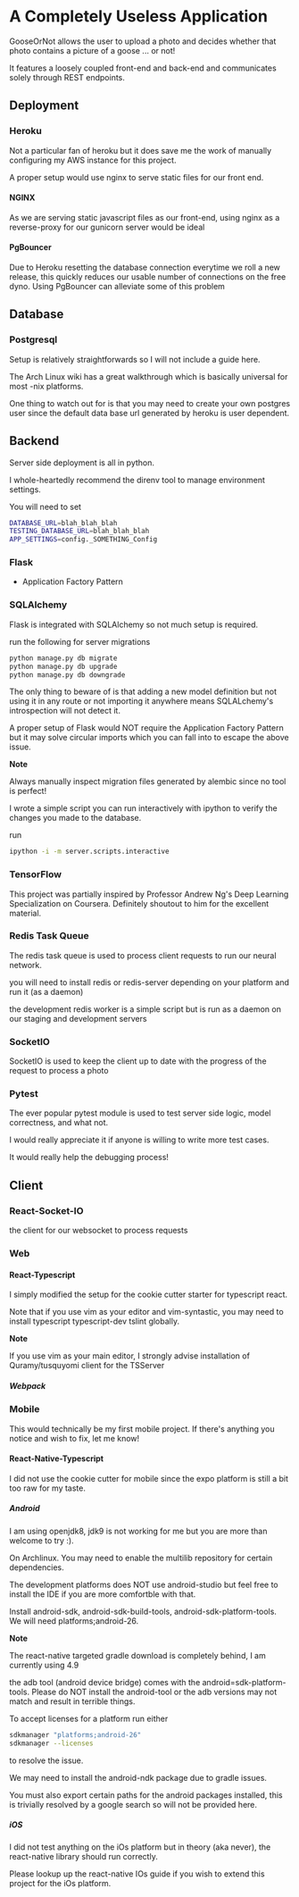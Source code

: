 # A Completely Useless Application
GooseOrNot allows the user to upload a photo and decides whether that photo contains a picture of a goose ... or not!

It features a loosely coupled front-end and back-end and communicates solely through REST endpoints.

## Deployment
### Heroku
Not a particular fan of heroku but it does save me the work of manually configuring my AWS instance for this project.

A proper setup would use nginx to serve static files for our front end.

#### NGINX
As we are serving static javascript files as our front-end, using nginx as a reverse-proxy for our gunicorn server would be ideal

#### PgBouncer
Due to Heroku resetting the database connection everytime we roll a new release, this quickly reduces our usable number of connections on the free dyno. Using PgBouncer can alleviate some of this problem

## Database
### Postgresql
Setup is relatively straightforwards so I will not include a guide here.

The Arch Linux wiki has a great walkthrough which is basically universal for most -nix platforms.

One thing to watch out for is that you may need to create your own postgres user since the default data base url generated by heroku is user dependent.

## Backend
Server side deployment is all in python.

I whole-heartedly recommend the direnv tool to manage environment settings.

You will need to set
```bash
DATABASE_URL=blah_blah_blah
TESTING_DATABASE_URL=blah_blah_blah
APP_SETTINGS=config._SOMETHING_Config
```

### Flask
- Application Factory Pattern
### SQLAlchemy
Flask is integrated with SQLAlchemy so not much setup is required.

run the following for server migrations
```bash
python manage.py db migrate
python manage.py db upgrade
python manage.py db downgrade
```

The only thing to beware of is that adding a new model definition but not using it in any route or not importing it anywhere means SQLALchemy's introspection will not detect it.

A proper setup of Flask would NOT require the Application Factory Pattern but it may solve circular imports which you can fall into to escape the above issue.

**Note**

Always manually inspect migration files generated by alembic since no tool is perfect!

I wrote a simple script you can run interactively with ipython to verify the changes you made to the database.

run
```bash
ipython -i -m server.scripts.interactive
```


### TensorFlow
This project was partially inspired by Professor Andrew Ng's Deep Learning Specialization on Coursera. Definitely shoutout to him for the excellent material.

### Redis Task Queue
The redis task queue is used to process client requests to run our neural network.

you will need to install redis or redis-server depending on your platform and run it (as a daemon)

the development redis worker is a simple script but is run as a daemon on our staging and development servers

### SocketIO
SocketIO is used to keep the client up to date with the progress of the request to process a photo

### Pytest
The ever popular pytest module is used to test server side logic, model correctness, and what not.

I would really appreciate it if anyone is willing to write more test cases.

It would really help the debugging process!

## Client
### React-Socket-IO
the client for our websocket to process requests

### Web
#### React-Typescript
I simply modified the setup for the cookie cutter starter for typescript react.

Note that if you use vim as your editor and vim-syntastic, you may need to install typescript typescript-dev tslint globally.

**Note**

If you use vim as your main editor, I strongly advise installation of Quramy/tusquyomi client for the TSServer

##### Webpack
### Mobile
This would technically be my first mobile project. If there's anything you notice and wish to fix, let me know!

#### React-Native-Typescript
I did not use the cookie cutter for mobile since the expo platform is still a bit too raw for my taste.

##### Android
I am using openjdk8, jdk9 is not working for me but you are more than welcome to try :).

On Archlinux. You may need to enable the multilib repository for certain dependencies.

The development platforms does NOT use android-studio but feel free to install the IDE if you are more comfortble with that.

Install android-sdk, android-sdk-build-tools, android-sdk-platform-tools. We will need platforms;android-26.

**Note**

The react-native targeted gradle download is completely behind, I am currently using 4.9

the adb tool (android device bridge) comes with the android=sdk-platform-tools. Please do NOT install the android-tool or the adb versions may not match and result in terrible things.

To accept licenses for a platform run either
```bash
sdkmanager "platforms;android-26"
sdkmanager --licenses
```
to resolve the issue.

We may need to install the android-ndk package due to gradle issues.

You must also export certain paths for the android packages installed, this is trivially resolved by a google search so will not be provided here.

##### iOS
I did not test anything on the iOs platform but in theory (aka never), the react-native library should run correctly.

Please lookup up the react-native IOs guide if you wish to extend this project for the iOs platform.

